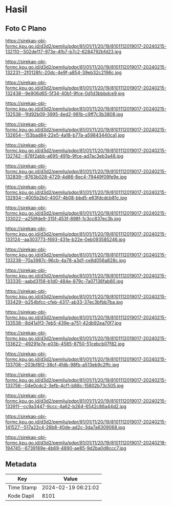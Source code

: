 # Hasil

## Foto C Plano

https://sirekap-obj-formc.kpu.go.id/d3d2/pemilu/pdpr/81/01/11/20/19/8101112019017-20240215-132110--502de117-973e-4fb7-b7c2-6284792bfd23.jpg

https://sirekap-obj-formc.kpu.go.id/d3d2/pemilu/pdpr/81/01/11/20/19/8101112019017-20240215-132231--2f0128fc-20dc-4e9f-a854-39eb32c2196c.jpg

https://sirekap-obj-formc.kpu.go.id/d3d2/pemilu/pdpr/81/01/11/20/19/8101112019017-20240215-132438--9e906d65-5f34-40b1-9fce-0d1d3bbbdce9.jpg

https://sirekap-obj-formc.kpu.go.id/d3d2/pemilu/pdpr/81/01/11/20/19/8101112019017-20240215-132538--1fd92b09-3995-4ed2-981b-c9ff7c3b3808.jpg

https://sirekap-obj-formc.kpu.go.id/d3d2/pemilu/pdpr/81/01/11/20/19/8101112019017-20240215-132654--153bad84-22e5-4a18-b77a-a59843440ca1.jpg

https://sirekap-obj-formc.kpu.go.id/d3d2/pemilu/pdpr/81/01/11/20/19/8101112019017-20240215-132742--878f2abb-a695-491b-9fce-ad7ac3eb3a48.jpg

https://sirekap-obj-formc.kpu.go.id/d3d2/pemilu/pdpr/81/01/11/20/19/8101112019017-20240215-132839--8763b028-4729-4d86-8ec4-79449f09fe9e.jpg

https://sirekap-obj-formc.kpu.go.id/d3d2/pemilu/pdpr/81/01/11/20/19/8101112019017-20240215-132934--4005b2b0-4007-4b08-bbd5-e63fdcdcb81c.jpg

https://sirekap-obj-formc.kpu.go.id/d3d2/pemilu/pdpr/81/01/11/20/19/8101112019017-20240215-133022--a259fde9-315f-453f-898f-1c3cc837ec3b.jpg

https://sirekap-obj-formc.kpu.go.id/d3d2/pemilu/pdpr/81/01/11/20/19/8101112019017-20240215-133124--aa303773-f693-431e-b22e-0eb093585246.jpg

https://sirekap-obj-formc.kpu.go.id/d3d2/pemilu/pdpr/81/01/11/20/19/8101112019017-20240215-133238--70a3987c-96cb-4a78-a3d1-ce8d056a828c.jpg

https://sirekap-obj-formc.kpu.go.id/d3d2/pemilu/pdpr/81/01/11/20/19/8101112019017-20240215-133335--aabd3156-b1d0-484e-879c-7a07136fab60.jpg

https://sirekap-obj-formc.kpu.go.id/d3d2/pemilu/pdpr/81/01/11/20/19/8101112019017-20240215-133429--b254bfcc-cfeb-4317-ab33-37ec3bfbb7ba.jpg

https://sirekap-obj-formc.kpu.go.id/d3d2/pemilu/pdpr/81/01/11/20/19/8101112019017-20240215-133538--8d41a1f3-7eb5-439e-a751-42db92ea70f7.jpg

https://sirekap-obj-formc.kpu.go.id/d3d2/pemilu/pdpr/81/01/11/20/19/8101112019017-20240215-133622--49291e7e-e03b-4585-8750-51cebcb07f82.jpg

https://sirekap-obj-formc.kpu.go.id/d3d2/pemilu/pdpr/81/01/11/20/19/8101112019017-20240215-133708--203bf8f2-38cf-4fdb-98fb-a513eb9c2ffc.jpg

https://sirekap-obj-formc.kpu.go.id/d3d2/pemilu/pdpr/81/01/11/20/19/8101112019017-20240215-133756--04e0cdc2-3efb-4cf1-b88c-15802b73c505.jpg

https://sirekap-obj-formc.kpu.go.id/d3d2/pemilu/pdpr/81/01/11/20/19/8101112019017-20240215-133911--cc9a3447-9ccc-4a62-b264-6542c86a44d2.jpg

https://sirekap-obj-formc.kpu.go.id/d3d2/pemilu/pdpr/81/01/11/20/19/8101112019017-20240215-141527--517a22c4-28b8-40de-ad2c-3da7a6309068.jpg

https://sirekap-obj-formc.kpu.go.id/d3d2/pemilu/pdpr/81/01/11/20/19/8101112019017-20240218-194745--6739169e-4b69-4890-ae85-9d2ba0d8ccc7.jpg


## Metadata

| Key        | Value               |
| ---------- | ------------------- |
| Time Stamp | 2024-02-19 06:21:02 |
| Kode Dapil | 8101                |



